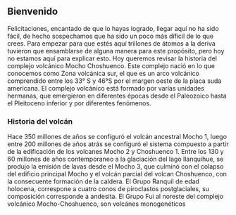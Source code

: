 ## Bienvenido
Felicitaciones, encantado de que lo hayas logrado, llegar aquí no ha sido fácil, de hecho sospechamos que ha sido un poco más díficil de lo que crees.
Para empezar para que estés aquí trillones de átomos a la deriva tuvieron que ensamblarse de alguna manera para este propósito, pero hoy no estamos aquí para explicar esto.
Hoy queremos revisar la historia del complejo volcánico Mocho Choshuenco.
Este complejo nació en lo que conocemos como Zona volcánica sur, el que es un arco volcánico comprendido entre los 33° S y 46°S  por el margen oeste de la placa suda americana. El complejo volcánico está formado por varías unidades hermanas, que emergieron en diferentes épocas desde el Paleozoico hasta el Pleitoceno inferior y por diferentes fenómenos.

### Historia del volcán
Hace 350 millones de años se configuró el volcán ancestral Mocho 1, luego entre 200 millones de años atrás  se configuró el sistema compuesto a partir de la edificación de los volcanes Mocho 2 y Choshuenco 1. Entre los 130 y 60 millones de años contemporaneo a la glaciación del lago llanquihue, se produjo la emisión de lavas desde el Mocho 3, que culminó con el colapso del edificio principal Mocho y el volcán parcial del volcan Choshuenco, con la consecuente formación de la caldera.
El Grupo Ranquil de edad holocena, correspone a cuatro conos de piroclastos postglaciales, su composición corresponde a andesita.
El Grupo Fui al noreste del complejo volcánico Mocho-Choshuenco, son volcánes monogenéticos